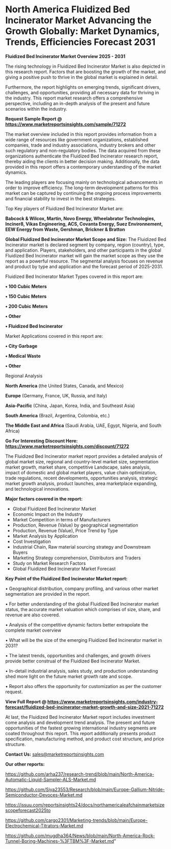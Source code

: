 # North America Fluidized Bed Incinerator Market Advancing the Growth Globally: Market Dynamics, Trends, Efficiencies Forecast 2031

<Strong> Fluidized Bed Incinerator Market Overview 2025 - 2031</strong>

The rising technology in Fluidized Bed Incinerator Market is also depicted in this research report. Factors that are boosting the growth of the market, and giving a positive push to thrive in the global market is explained in detail.

Furthermore, the report highlights on emerging trends, significant drivers, challenges, and opportunities, providing all necessary data for thriving in the industry. This report market research offers a comprehensive perspective, including an in-depth analysis of the present and future scenarios within the industry.

<strong>Request Sample Report @ <a href=https://www.marketreportsinsights.com/sample/71272>https://www.marketreportsinsights.com/sample/71272</a></strong>

The market overview included in this report provides information from a wide range of resources like government organizations, established companies, trade and industry associations, industry brokers and other such regulatory and non-regulatory bodies. The data acquired from these organizations authenticate the Fluidized Bed Incinerator research report, thereby aiding the clients in better decision making. Additionally, the data provided in this report offers a contemporary understanding of the market dynamics.

The leading players are focusing mainly on technological advancements in order to improve efficiency. The long-term development patterns for this market can be captured by continuing the ongoing process improvements and financial stability to invest in the best strategies.

Top Key players of Fluidized Bed Incinerator Market are:

<strong>Babcock & Wilcox, Martin, Novo Energy, Wheelabrator Technologies, Inciner8, Vikas Engineering, ACS, Covanta Energy, Suez Environnement, EEW Energy from Waste, Gershman, Brickner & Bratton</strong>

<strong><b>Global Fluidized Bed Incinerator Market Scope and Size:</b></strong>
The Fluidized Bed Incinerator market is declared segment by company, region (country), type, and application. Players, stakeholders, and other participants in the global Fluidized Bed Incinerator market will gain the market scope as they use the report as a powerful resource. The segmental analysis focuses on revenue and product by type and application and the forecast period of 2025-2031.

Fluidized Bed Incinerator Market Types covered in this report are:

<strong>• 100 Cubic Meters

• 150 Cubic Meters

• 200 Cubic Meters

• Other

• Fluidized Bed Incinerator</strong>

Market Applications covered in this report are:

<strong>• City Garbage

• Medical Waste

• Other</strong> 

Regional Analysis

<strong>North America</strong> (the United States, Canada, and Mexico)

<strong>Europe</strong> (Germany, France, UK, Russia, and Italy)

<strong>Asia-Pacific</strong> (China, Japan, Korea, India, and Southeast Asia)

<strong>South America</strong> (Brazil, Argentina, Colombia, etc.)

<strong>The Middle East and Africa</strong> (Saudi Arabia, UAE, Egypt, Nigeria, and South Africa)

<strong>Go For Interesting Discount Here: <a href=https://www.marketreportsinsights.com/discount/71272>https://www.marketreportsinsights.com/discount/71272</a></strong>

The Fluidized Bed Incinerator market report provides a detailed analysis of global market size, regional and country-level market size, segmentation market growth, market share, competitive Landscape, sales analysis, impact of domestic and global market players, value chain optimization, trade regulations, recent developments, opportunities analysis, strategic market growth analysis, product launches, area marketplace expanding, and technological innovations.

<strong><b>Major factors covered in the report:</b></strong>
<ul>
  <li>Global Fluidized Bed Incinerator Market </li>
  <li>Economic Impact on the Industry</li>
  <li>Market Competition in terms of Manufacturers</li>
  <li>Production, Revenue (Value) by geographical segmentation</li>
  <li>Production, Revenue (Value), Price Trend by Type</li>
  <li>Market Analysis by Application</li>
  <li>Cost Investigation</li>
  <li>Industrial Chain, Raw material sourcing strategy and Downstream Buyers</li>
  <li>Marketing Strategy comprehension, Distributors and Traders</li>
  <li>Study on Market Research Factors</li>
  <li>Global Fluidized Bed Incinerator Market Forecast</li>
</ul>

<strong><b>Key Point of the Fluidized Bed Incinerator Market report:</b></strong>

• Geographical distribution, company profiling, and various other market segmentation are provided in the report.

• For better understanding of the global Fluidized Bed Incinerator market status, the accurate market valuation which comprises of size, share, and revenue are also covered.

• Analysis of the competitive dynamic factors better extrapolate the complete market overview

• What will be the size of the emerging Fluidized Bed Incinerator market in 2031?

• The latest trends, opportunities and challenges, and growth drivers provide better construal of the Fluidized Bed Incinerator Market.

• In-detail industrial analysis, sales study, and production understanding shed more light on the future market growth rate and scope.

• Report also offers the opportunity for customization as per the customer request.

<strong><b>View Full Report @ <a href=https://www.marketreportsinsights.com/industry-forecast/fluidized-bed-incinerator-market-growth-and-size-2021-71272>https://www.marketreportsinsights.com/industry-forecast/fluidized-bed-incinerator-market-growth-and-size-2021-71272</a></b></strong>


At last, the Fluidized Bed Incinerator Market report includes investment come analysis and development trend analysis. The present and future opportunities of the fastest growing international industry segments are coated throughout this report. This report additionally presents product specification, manufacturing method, and product cost structure, and price structure.

<strong>Contact Us:</strong>
sales@marketreportsinsights.com

<strong>Our other reports:</strong>

<a href=https://github.com/arha237/research-trend/blob/main/North-America-Automatic-Liquid-Sampler-ALS-Market.md>https://github.com/arha237/research-trend/blob/main/North-America-Automatic-Liquid-Sampler-ALS-Market.md</a>

<a href=https://github.com/Siya23553/Research/blob/main/Europe-Gallium-Nitride-Semiconductor-Devoces-Market.md>https://github.com/Siya23553/Research/blob/main/Europe-Gallium-Nitride-Semiconductor-Devoces-Market.md</a>

<a href=https://issuu.com/reportsinsights24/docs/northamericaleafchainmarketsizescopeforecast2025to>https://issuu.com/reportsinsights24/docs/northamericaleafchainmarketsizescopeforecast2025to</a>

<a href=https://github.com/cargo2301/Marketing-trends/blob/main/Europe-Electrochemical-Titrators-Market.md>https://github.com/cargo2301/Marketing-trends/blob/main/Europe-Electrochemical-Titrators-Market.md</a>

<a href=https://github.com/mugdha364/News/blob/main/North-America-Rock-Tunnel-Boring-Machines-%3FTBM%3F-Market.md>https://github.com/mugdha364/News/blob/main/North-America-Rock-Tunnel-Boring-Machines-%3FTBM%3F-Market.md</a>"

